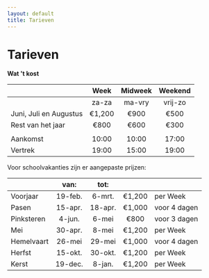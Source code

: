 ```yaml
---
layout: default
title: Tarieven
---
```

# Tarieven


**Wat 't kost**

|                         |  Week   | Midweek | Weekend |
| ----------------------- | :-----: | :-----: | :-----: |
|                         | za-za   | ma-vry  | vrij-zo |
| Juni, Juli en Augustus  | €1,200  |  €900   |  €500   |
| Rest van het jaar       |  €800   |  €600   |  €300   |
|                         |         |         |         |
| Aankomst                | 10:00   |  10:00  |  17:00  |
| Vertrek                 | 19:00   |  15:00  |  19:00  |



Voor schoolvakanties zijn er aangepaste prijzen:

|                         |  van:   |  tot:   |         |              |
| ----------------------- | :-----: | :-----: | :-----: | ------------ |
| Voorjaar                | 19-feb. | 6-mrt.  | €1,200  | per Week     |
| Pasen                   | 15-apr. | 18-apr. | €1,000  | voor 4 dagen |
| Pinksteren              | 4-jun.  |  6-mei  |  €800   | voor 3 dagen |
| Mei                     | 30-apr. |  8-mei  | €1,200  | per Week     |
| Hemelvaart              | 26-mei  | 29-mei  | €1,000  | voor 4 dagen |
| Herfst                  | 15-okt. | 30-okt. | €1,200  | per Week     |
| Kerst                   | 19-dec. | 8-jan.  | €1,200  | per Week     |
